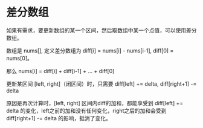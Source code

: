 # 差分数组

如果有需求，要更新数组的某一个区间，然后取数组中某一个点值，可以使用差分数组。

数组是 nums[], 定义差分数组为 diff[i] = nums[i] - nums[i-1], diff[0] = nums[0]。

那么 nums[i] = diff[i] + diff[i-1] + ... + diff[0]

更新某区间 [left, right]（闭区间）时，只需要 diff[left] += delta, diff[right+1] -= delta

原因是再次计算时，[left, right] 区间内diff的加和，都能享受到 diff[left] += delta 的变化，left之前的加和没有任何变化，right之后的加和会受到 diff[right+1] -= delta 的影响，抵消了变化。

